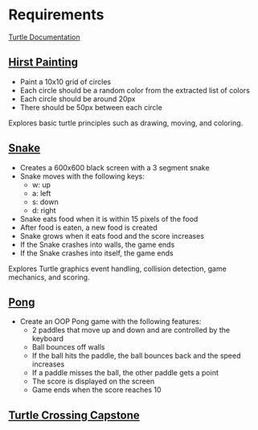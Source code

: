# Requirements
[Turtle Documentation](https://docs.python.org/3/library/turtle.html)

## [Hirst Painting](hirst-painting/main.py)
- Paint a 10x10 grid of circles
- Each circle should be a random color from the extracted list of colors
- Each circle should be around 20px 
- There should be 50px between each circle

Explores basic turtle principles such as drawing, moving, and coloring.

## [Snake](snake/main.py)
- Creates a 600x600 black screen with a 3 segment snake
- Snake moves with the following keys:
    - w: up
    - a: left
    - s: down
    - d: right
- Snake eats food when it is within 15 pixels of the food
- After food is eaten, a new food is created
- Snake grows when it eats food and the score increases
- If the Snake crashes into walls, the game ends
- If the Snake crashes into itself, the game ends

Explores Turtle graphics event handling, collision detection, game mechanics, and scoring.

## [Pong](pong/main.py)
- Create an OOP Pong game with the following features:
    - 2 paddles that move up and down and are controlled by the keyboard
    - Ball bounces off walls
    - If the ball hits the paddle, the ball bounces back and the speed increases
    - If a paddle misses the ball, the other paddle gets a point
    - The score is displayed on the screen
    - Game ends when the score reaches 10

## [Turtle Crossing Capstone](turtle-crossing/main.py)